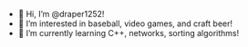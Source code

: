 - 👋 Hi, I’m @draper1252!
- 👀 I’m interested in baseball, video games, and craft beer!
- 🌱 I’m currently learning C++, networks, sorting algorithms!
